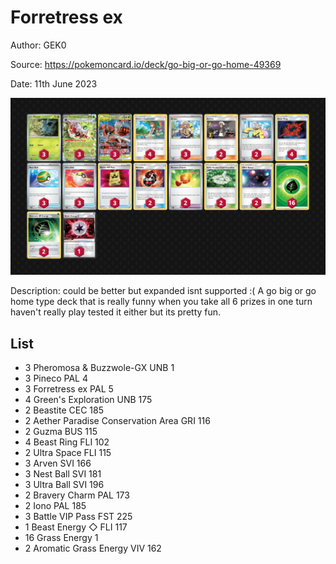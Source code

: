 # Forretress ex

Author: GEK0

Source: <https://pokemoncard.io/deck/go-big-or-go-home-49369>

Date: 11th June 2023

![decklist](../../images/PAL/Forretress%20ex/1-%20Forretress%20ex.png)

Description: could be better but expanded isnt supported :( A go big or go home type deck that is really funny when you take all 6 prizes in one turn haven't really play tested it either but its pretty fun.

## List

* 3 Pheromosa & Buzzwole-GX UNB 1
* 3 Pineco PAL 4
* 3 Forretress ex PAL 5
* 4 Green's Exploration UNB 175
* 2 Beastite CEC 185
* 2 Aether Paradise Conservation Area GRI 116
* 2 Guzma BUS 115
* 4 Beast Ring FLI 102
* 2 Ultra Space FLI 115
* 3 Arven SVI 166
* 3 Nest Ball SVI 181
* 3 Ultra Ball SVI 196
* 2 Bravery Charm PAL 173
* 2 Iono PAL 185
* 3 Battle VIP Pass FST 225
* 1 Beast Energy ◇ FLI 117
* 16 Grass Energy 1
* 2 Aromatic Grass Energy VIV 162
